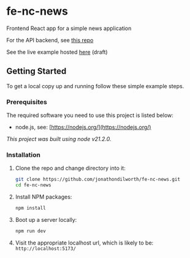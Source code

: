 # fe-nc-news

Frontend React app for a simple news application

For the API backend, see [this repo](https://github.com/jonathondilworth/nc-news)

See the live example hosted [here](https://65f04068d8cf50a84d4af8da--fe-nc-news-draft.netlify.app/articles) (draft)

## Getting Started

To get a local copy up and running follow these simple example steps.

### Prerequisites

The required software you need to use this project is listed below:

* node.js, see: [https://nodejs.org/](https://nodejs.org/)

*This project was built using node v21.2.0.*

### Installation

1. Clone the repo and change directory into it:
    ```sh
    git clone https://github.com/jonathondilworth/fe-nc-news.git
    cd fe-nc-news
    ```

2. Install NPM packages:
   ```sh
   npm install
   ```

3. Boot up a server locally:
   ```sh
   npm run dev
   ```

4. Visit the appropriate localhost url, which is likely to be: `http://localhost:5173/`